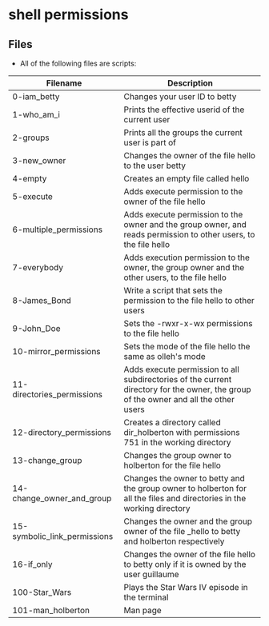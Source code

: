 # **shell permissions**

## **Files**
+ All of the following files are scripts:

|Filename|	Description|
|---------|------------|
|0-iam_betty|	Changes your user ID to betty
|1-who_am_i|	Prints the effective userid of the current user
|2-groups|	Prints all the groups the current user is part of
|3-new_owner|	Changes the owner of the file hello to the user betty
|4-empty|	Creates an empty file called hello
|5-execute|	Adds execute permission to the owner of the file hello
|6-multiple_permissions|	Adds execute permission to the owner and the group owner, and reads permission to other users, to the file hello
|7-everybody|	Adds execution permission to the owner, the group owner and the other users, to the file hello
|8-James_Bond|	Write a script that sets the permission to the file hello to other users
|9-John_Doe|	Sets the -rwxr-x-wx permissions to the file hello
|10-mirror_permissions|	Sets the mode of the file hello the same as olleh's mode
|11-directories_permissions|	Adds execute permission to all subdirectories of the current directory for the owner, the group of the owner and all the other users
|12-directory_permissions|	Creates a directory called dir_holberton with permissions 751 in the working directory
|13-change_group|	Changes the group owner to holberton for the file hello
|14-change_owner_and_group|	Changes the owner to betty and the group owner to holberton for all the files and directories in the working directory
|15-symbolic_link_permissions|	Changes the owner and the group owner of the file _hello to betty and holberton respectively
|16-if_only|	Changes the owner of the file hello to betty only if it is owned by the user guillaume
|100-Star_Wars|	Plays the Star Wars IV episode in the terminal
|101-man_holberton|	Man page
